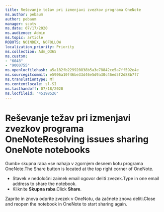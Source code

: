 ```yaml
---
title: Reševanje težav pri izmenjavi zvezkov programa OneNote
ms.author: pebaum
author: pebaum
manager: scotv
ms.date: 07/17/2020
ms.audience: Admin
ms.topic: article
ROBOTS: NOINDEX, NOFOLLOW
localization_priority: Priority
ms.collection: Adm_O365
ms.custom:
- "6048"
- "9000755"
ms.openlocfilehash: a5a182fb229920838b5a3e78842ce5a7ff592e4e
ms.sourcegitcommit: e5906a10f46be33d46e5d9a30c46ed5f2d88b7f7
ms.translationtype: MT
ms.contentlocale: sl-SI
ms.lasthandoff: 07/18/2020
ms.locfileid: "45198526"
---
```

# <a name="resolving-issues-sharing-onenote-notebooks"></a><span data-ttu-id="41328-102">Reševanje težav pri izmenjavi zvezkov programa OneNote</span><span class="sxs-lookup"><span data-stu-id="41328-102">Resolving issues sharing OneNote notebooks</span></span>

<span data-ttu-id="41328-103">Gumb» skupna raba «se nahaja v zgornjem desnem kotu programa OneNote.</span><span class="sxs-lookup"><span data-stu-id="41328-103">The Share button is located at the top right corner of OneNote.</span></span>

- <span data-ttu-id="41328-104">Stavek v nedoločni zaimek email ogovor deliti zvezek.</span><span class="sxs-lookup"><span data-stu-id="41328-104">Type in one email address to share the notebook.</span></span>
- <span data-ttu-id="41328-105">Kliknite **Skupna raba**.</span><span class="sxs-lookup"><span data-stu-id="41328-105">Click  **Share**.</span></span>

<span data-ttu-id="41328-106">Zaprite in znova odprite zvezek v OneNotu, da začnete znova deliti.</span><span class="sxs-lookup"><span data-stu-id="41328-106">Close and reopen the notebook in OneNote to start sharing again.</span></span>
